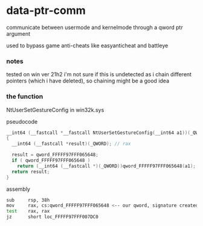 # data-ptr-comm
communicate between usermode and kernelmode through a qword ptr argument

used to bypass game anti-cheats like easyanticheat and battleye

### notes
tested on win ver 21h2
i'm not sure if this is undetected as i chain different pointers (which i have deleted), so chaining might be a good idea

### the function
NtUserSetGestureConfig in win32k.sys

pseudocode
```cpp
__int64 (__fastcall *__fastcall NtUserSetGestureConfig(__int64 a1))(_QWORD)
{
  __int64 (__fastcall *result)(_QWORD); // rax

  result = qword_FFFFF97FFF065648;
  if ( qword_FFFFF97FFF065648 )
    return (__int64 (__fastcall *)(_QWORD))qword_FFFFF97FFF065648(a1);
  return result;
}
```
assembly
```sh
sub     rsp, 38h
mov     rax, cs:qword_FFFFF97FFF065648 <-- our qword, signature created here
test    rax, rax
jz      short loc_FFFFF97FFF007DC0
```
